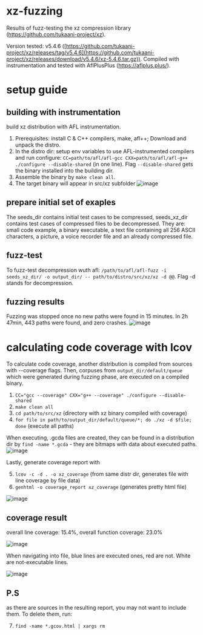 # xz-fuzzing

Results of fuzz-testing the xz compression library (https://github.com/tukaani-project/xz).

Version tested: v5.4.6 ([https://github.com/tukaani-project/xz/releases/tag/v5.4.6](https://github.com/tukaani-project/xz/releases/download/v5.4.6/xz-5.4.6.tar.gz)). Compiled with instrumentation and tested with AflPlusPlus (https://aflplus.plus/).

# setup guide

## building with instrumentation
build xz distribution with AFL instrumentation.

1) Prerequisites: install C & C++ compilers, make, afl++; Download and unpack the distro.
2) In the distro dir: setup env variables to use AFL-instrumented compilers and run configure: `CC=path/to/afl/afl-gcc CXX=path/to/afl/afl-g++ ./configure --disable-shared` (in one line). Flag `--disable-shared` gets the binary installed into the building dir.
3) Assemble the binary by `make clean all`.
4) The target binary will appear in src/xz subfolder
![image](https://github.com/gitrbond/xz-fuzzing/assets/61554885/2c09c888-076c-41cc-91ae-8cf6715c739f)


## prepare initial set of exaples
The seeds_dir contains initial test cases to be compressed, seeds_xz_dir contains test cases of compressed files to be decompressed. They are: small code example, a binary executable, a text file containing all 256 ASCII characters, a picture, a voice recorder file and an already compressed file.

## fuzz-test 
To fuzz-test decompression wuth afl: `/path/to/afl/afl-fuzz -i seeds_xz_dir/ -o output_dir/ -- path/to/distro/src/xz/xz -d @@`. Flag -d stands for decompression.

## fuzzing results
Fuzzing was stopped once no new paths were found in 15 minutes. In 2h 47min, 443 paths were found, and zero crashes.
![image](https://github.com/gitrbond/xz-fuzzing/assets/61554885/f3b0d5b0-44a1-4fe7-a662-40c1344f9e2f)

# calculating code coverage with lcov

To calculate code coverage, another distribution is compiled from sources with --coverage flags. Then, corpuses from `output_dir/default/queue` which were generated during fuzzing phase, are executed on a compiled binary.
1) `CC="gcc --coverage" CXX="g++ --coverage" ./configure --disable-shared`
2) `make clean all`
3) `cd path/to/src/xz` (directory with xz binary compiled with coverage)
4) `for file in path/to/output_dir/default/queue/*; do ./xz -d $file; done` (execute all paths)

When executing, .gcda files are created, they can be found in a distribution dir by `find -name *.gcda` - they are bitmaps with data about executed paths.
![image](https://github.com/gitrbond/xz-fuzzing/assets/61554885/f80d4ffa-29e1-4846-aca3-7ab053dd9c0a)

Lastly, generate coverage report with 

5) `lcov -c -d . -o xz_coverage` (from same distr dir, generates file with line coverage by file data)
6) `genhtml -o coverage_report xz_coverage` (generates pretty html file)

![image](https://github.com/gitrbond/xz-fuzzing/assets/61554885/8da6d54f-900a-457a-8e85-49eccf238592)

## coverage result
overall line coverage: 15.4%, overall function coverage: 23.0%

![image](https://github.com/gitrbond/xz-fuzzing/assets/61554885/9ded2f22-b11f-4028-b82a-561e4f8714f5)

When navigating into file, blue lines are executed ones, red are not. White are not-executable lines.

![image](https://github.com/gitrbond/xz-fuzzing/assets/61554885/9c77cb52-e011-4072-9540-de99ebdb3443)


## P.S
as there are sources in the resulting report, you may not want to include them. To delete them, run:

7) `find -name *.gcov.html | xargs rm`
